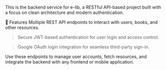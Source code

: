 This is the backend service for e-lib, a RESTful API-based project built with a focus on clean architecture and modern authentication.

🚀 Features
Multiple REST API endpoints to interact with users, books, and other resources.

> Secure JWT-based authentication for user login and access control.

> Google OAuth login integration for seamless third-party sign-in.

Use these endpoints to manage user accounts, fetch resources, and integrate the backend with any frontend or mobile application.
